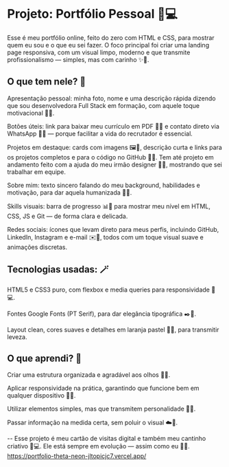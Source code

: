 # Projeto: Portfólio Pessoal 🌷💻
Esse é meu portfólio online, feito do zero com HTML e CSS, para mostrar quem eu sou e o que eu sei fazer. O foco principal foi criar uma landing page responsiva, com um visual limpo, moderno e que transmite profissionalismo — simples, mas com carinho ✨🤍.

## O que tem nele? 🌿
Apresentação pessoal: minha foto, nome e uma descrição rápida dizendo que sou desenvolvedora Full Stack em formação, com aquele toque motivacional 🌸💫.

Botões úteis: link para baixar meu currículo em PDF 📄🌼 e contato direto via WhatsApp 📱💌 — porque facilitar a vida do recrutador é essencial.

Projetos em destaque: cards com imagens 🖼️🌿, descrição curta e links para os projetos completos e para o código no GitHub 🐙💖. Tem até projeto em andamento feito com a ajuda do meu irmão designer 🎨🌷, mostrando que sei trabalhar em equipe.

Sobre mim: texto sincero falando do meu background, habilidades e motivação, para dar aquela humanizada 🌺💬.

Skills visuais: barra de progresso 📊🌸 para mostrar meu nível em HTML, CSS, JS e Git — de forma clara e delicada.

Redes sociais: ícones que levam direto para meus perfis, incluindo GitHub, LinkedIn, Instagram e e-mail ✉️🌿, todos com um toque visual suave e animações discretas.

## Tecnologias usadas: 🪄
HTML5 e CSS3 puro, com flexbox e media queries para responsividade 📱💻.

Fontes Google Fonts (PT Serif), para dar elegância tipográfica ✒️🌼.

Layout clean, cores suaves e detalhes em laranja pastel 🍊🤍, para transmitir leveza.

## O que aprendi? 🌸
Criar uma estrutura organizada e agradável aos olhos 👀✨.

Aplicar responsividade na prática, garantindo que funcione bem em qualquer dispositivo 📱🌷.

Utilizar elementos simples, mas que transmitem personalidade 💖🌿.

Passar informação na medida certa, sem poluir o visual ☁️🌼.

-- 
Esse projeto é meu cartão de visitas digital e também meu cantinho criativo 🌺💻. Ele está sempre em evolução — assim como eu 🌿💫.
https://portfolio-theta-neon-jltopicjc7.vercel.app/
